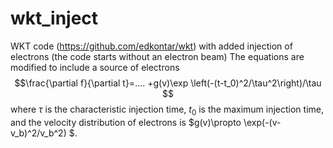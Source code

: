 # wkt_inject
WKT code (https://github.com/edkontar/wkt) with added injection of electrons (the code starts without an electron beam)
The equations are modified to include a source of electrons 
$$\frac{\partial f}{\partial t}=.... +g(v)\exp \left(-(t-t_0)^2/\tau^2\right)/\tau $$
where $\tau$ is the characteristic injection time, $t_0$ is the maximum injection time, 
and the velocity distribution of electrons is $g(v)\propto \exp(-(v-v_b)^2/v_b^2) $.
